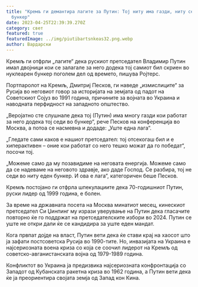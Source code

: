 ```yaml
---
title: "Кремљ ги демантира лагите за Путин: Тој ниту има газди, ниту се крие во
  бункер"
date: 2023-04-25T22:39:39.270Z
category: свет
featured: true
featuredImage: ../img/piutibartsnkeas32.png.webp
author: Вардарски
---
```


Кремљ ги отфрли „лагите“ дека рускиот претседател Владимир Путин имал двојници кои се залагале за него додека тој самиот бил скриен во нуклеарен бункер поголем дел од времето, пишува Ројтерс.

Портпаролот на Кремљ, Дмитриј Песков, ги наведе „измислиците“ за Русија во неговиот говор за историјата на земјата од падот на Советскиот Сојуз во 1991 година, причините за војната во Украина и наводната перфидност на западното општество.

„Веројатно сте слушнале дека тој (Путин) има многу газди кои работат за него додека тој седи во бункер“, рече Песков на конференција во Москва, а потоа се насмевна и додаде: „Уште една лага“.

„Гледате сами каков е нашиот претседател: тој отсекогаш бил и е хиперактивен – оние кои работат со него тешко можат да го победат“, посочи тој.

„Можеме само да му позавидиме на неговата енергија. Можеме само да се надеваме на неговото здравје, ако даде Господ. Се разбира, тој не седи во ниту еден бункер. И ова е лага“, категоричен беше Песков.

Кремљ постојано ги отфрла шпекулациите дека 70-годишниот Путин, руски лидер од 1999 година, е болен.

За време на државната посета на Москва минатиот месец, кинескиот претседател Си Џинпинг му изрази уверување на Путин дека гласачите повторно ќе го поддржат на претседателските избори во 2024. Путин се уште не откри дали ќе се кандидира за уште еден мандат.

Кога првпат дојде на власт, Путин вети дека ќе стави крај на хаосот што ја зафати постсоветска Русија во 1990-тите. Но, инвазијата на Украина е најсериозната воена криза со која се соочил лидерот на Кремљ од советско-авганистанската војна од 1979-1989 година.

Конфликтот во Украина ја предизвика најсериозната конфронтација со Западот од Кубанската ракетна криза во 1962 година, а Путин вети дека ќе ја преориентира својата земја од Запад кон Кина.
